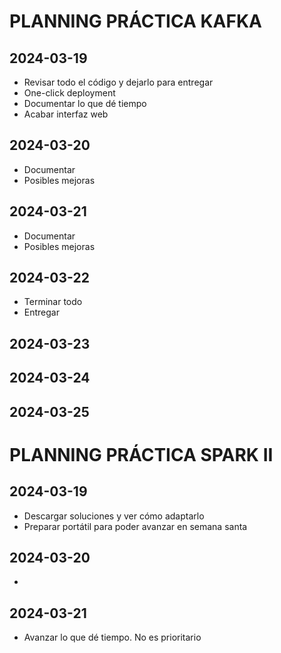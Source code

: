 # PLANNING PRÁCTICA KAFKA


## 2024-03-19
* Revisar todo el código y dejarlo para entregar
* One-click deployment
* Documentar lo que dé tiempo
* Acabar interfaz web

## 2024-03-20
* Documentar
* Posibles mejoras

## 2024-03-21
* Documentar
* Posibles mejoras

## 2024-03-22
* Terminar todo
* Entregar

## 2024-03-23


## 2024-03-24


## 2024-03-25



# PLANNING PRÁCTICA SPARK II

## 2024-03-19
* Descargar soluciones y ver cómo adaptarlo
* Preparar portátil para poder avanzar en semana santa

## 2024-03-20
* 

## 2024-03-21
* Avanzar lo que dé tiempo. No es prioritario